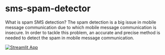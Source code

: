 # sms-spam-detector

What is spam SMS detection?
The spam detection is a big issue in mobile message communication due to which mobile message communication is insecure. In order to tackle this problem, an accurate and precise method is needed to detect the spam in mobile message communication.

[![Streamlit App](https://static.streamlit.io/badges/streamlit_badge_black_white.svg)](https://thepinakiroy-sms-spam-detector-main-y2mv2r.streamlit.app/)
